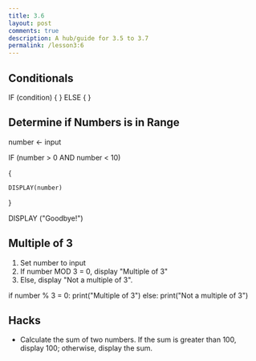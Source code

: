 ```yaml
---
title: 3.6
layout: post
comments: true
description: A hub/guide for 3.5 to 3.7
permalink: /lesson3:6
---
```


## Conditionals

IF (condition)
{
    <block of statements>
}
ELSE
{
    <second block of statements>
}

## Determine if Numbers is in Range
number ← input

IF (number > 0 AND number < 10)

{
    
    DISPLAY(number)

}

DISPLAY ("Goodbye!")

## Multiple of 3
1. Set number to input
2. If number MOD 3 = 0, display "Multiple of 3"
3. Else, display "Not a multiple of 3".

if number % 3 = 0:
   print("Multiple of 3")
else:
   print("Not a multiple of 3")

## Hacks
 - Calculate the sum of two numbers. If the sum is greater than 100, display 100; otherwise, display the sum.